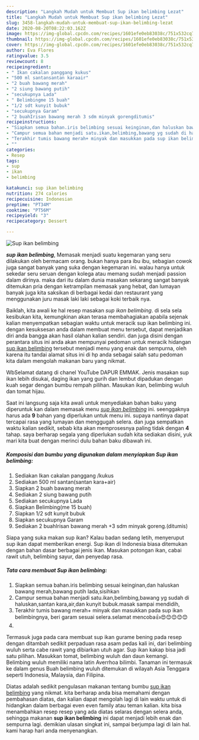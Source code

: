 ```yaml
---
description: "Langkah Mudah untuk Membuat Sup ikan belimbing Lezat"
title: "Langkah Mudah untuk Membuat Sup ikan belimbing Lezat"
slug: 3458-langkah-mudah-untuk-membuat-sup-ikan-belimbing-lezat
date: 2020-08-20T08:22:03.162Z
image: https://img-global.cpcdn.com/recipes/1601efe0eb83038c/751x532cq70/sup-ikan-belimbing-foto-resep-utama.jpg
thumbnail: https://img-global.cpcdn.com/recipes/1601efe0eb83038c/751x532cq70/sup-ikan-belimbing-foto-resep-utama.jpg
cover: https://img-global.cpcdn.com/recipes/1601efe0eb83038c/751x532cq70/sup-ikan-belimbing-foto-resep-utama.jpg
author: Eva Flores
ratingvalue: 3.5
reviewcount: 8
recipeingredient:
- " Ikan cakalan panggang kukus"
- "500 ml santansantan karaair"
- "2 buah bawang merah"
- "2 siung bawang putih"
- "secukupnya Lada"
- " Belimbingme 15 buah"
- "1/2 sdt kunyit bubuk"
- "secukupnya Garam"
- "2 buahIrisan bawang merah 3 sdm minyak gorengditumis"
recipeinstructions:
- "Siapkan semua bahan.iris belimbing sesuai keinginan,dan haluskan bawang merah,bawang putih lada,sisihkan"
- "Campur semua bahan menjadi satu.ikan,belimbing,bawang yg sudah di haluskan,santan kara,air,dan kunyit bubuk.masak sampai mendidih,"
- "Terakhir tumis bawang merah+ minyak dan masukkan pada sup ikan belimbingnya, beri garam sesuai selera.selamat mencoba👍😍😊😊😊😊"
- ""
categories:
- Resep
tags:
- sup
- ikan
- belimbing

katakunci: sup ikan belimbing 
nutrition: 274 calories
recipecuisine: Indonesian
preptime: "PT34M"
cooktime: "PT56M"
recipeyield: "3"
recipecategory: Dessert

---
```



![Sup ikan belimbing](https://img-global.cpcdn.com/recipes/1601efe0eb83038c/751x532cq70/sup-ikan-belimbing-foto-resep-utama.jpg)

<b><i>sup ikan belimbing</i></b>, Memasak menjadi suatu kegemaran yang seru dilakukan oleh bermacam orang. bukan hanya para ibu ibu, sebagian cowok juga sangat banyak yang suka dengan kegemaran ini. walau hanya untuk sekedar seru seruan dengan kolega atau memang sudah menjadi passion dalam dirinya. maka dari itu dalam dunia masakan sekarang sangat banyak ditemukan pria dengan ketrampilan memasak yang hebat, dan lumayan banyak juga kita saksikan di berbagai kedai dan restaurant yang menggunakan juru masak laki laki sebagai koki terbaik nya.

Baiklah, kita awali ke hal resep masakan <i>sup ikan belimbing</i>. di sela sela kesibukan kita, kemungkinan akan terasa membahagiakan apabila sejenak kalian menyempatkan sebagian waktu untuk meracik sup ikan belimbing ini. dengan kesuksesan anda dalam membuat menu tersebut, dapat menjadikan diri anda bangga akan hasil olahan kalian sendiri. dan juga disini dengan perantara situs ini anda akan mempunyai pedoman untuk meracik hidangan <u>sup ikan belimbing</u> tersebut menjadi menu yang enak dan sempurna, oleh karena itu tandai alamat situs ini di hp anda sebagai salah satu pedoman kita dalam mengolah makanan baru yang nikmat.

WbSelamat datang di chanel YouTube DAPUR EMMAK. Jenis masakan sup ikan lebih disukai, daging ikan yang gurih dan lembut dipadukan dengan kuah segar dengan bumbu rempah pilihan. Masukan ikan, belimbing wuluh dan tomat hijau.


Saat ini langsung saja kita awali untuk menyediakan bahan baku yang diperuntuk kan dalam memasak menu <u><i>sup ikan belimbing</i></u> ini. seenggaknya harus ada <b>9</b> bahan yang diperlukan untuk menu ini. supaya nantinya dapat tercapai rasa yang lumayan dan menggugah selera. dan juga sempatkan waktu kalian sedikit, sebab kita akan memprosesnya paling tidak dengan <b>4</b> tahap. saya berharap segala yang diperlukan sudah kita sediakan disini, yuk mari kita buat dengan merinci dulu bahan baku dibawah ini.

<!--inarticleads1-->

##### Komposisi dan bumbu yang digunakan dalam menyiapkan Sup ikan belimbing:

1. Sediakan  Ikan cakalan panggang /kukus
1. Sediakan 500 ml santan(santan kara+air)
1. Siapkan 2 buah bawang merah
1. Sediakan 2 siung bawang putih
1. Sediakan secukupnya Lada
1. Siapkan  Belimbing(me 15 buah)
1. Siapkan 1/2 sdt kunyit bubuk
1. Siapkan secukupnya Garam
1. Sediakan 2 buahIrisan bawang merah +3 sdm minyak goreng.(ditumis)


Siapa yang suka makan sup ikan? Kalau badan sedang letih, menyeruput sup ikan dapat memberikan energi. Sup ikan di Indonesia biasa ditemukan dengan bahan dasar berbagai jenis ikan. Masukan potongan ikan, cabai rawit utuh, belimbing sayur, dan penyedap rasa. 

<!--inarticleads2-->

##### Tata cara membuat Sup ikan belimbing:

1. Siapkan semua bahan.iris belimbing sesuai keinginan,dan haluskan bawang merah,bawang putih lada,sisihkan
1. Campur semua bahan menjadi satu.ikan,belimbing,bawang yg sudah di haluskan,santan kara,air,dan kunyit bubuk.masak sampai mendidih,
1. Terakhir tumis bawang merah+ minyak dan masukkan pada sup ikan belimbingnya, beri garam sesuai selera.selamat mencoba👍😍😊😊😊😊
1. 


Termasuk juga pada cara membuat sup ikan gurame bening pada resep dengan ditambah sedikit perpaduan rasa asam pedas kali ini, dari belimbing wuluh serta cabe rawit yang dibiarkan utuh agar. Sup ikan kakap bisa jadi satu pilihan. Masukkan tomat, belimbing wuluh dan daun kemangi. Belimbing wuluh memiliki nama latin Averrhoa bilimbi. Tanaman ini termasuk ke dalam genus Buah belimbing wuluh ditemukan di wilayah Asia Tenggara seperti Indonesia, Malaysia, dan Filipina. 

Diatas adalah sedikit pengulasan makanan tentang bumbu <u>sup ikan belimbing</u> yang nikmat. kita berharap anda bisa memahami dengan pembahasan diatas, dan kalian dapat mengolah lagi di lain waktu untuk di hidangkan dalam berbagai even even family atau teman kalian. kita bisa menambahkan resep resep yang ada diatas selaras dengan selera anda, sehingga makanan <b>sup ikan belimbing</b> ini dapat menjadi lebih enak dan sempurna lagi. demikian ulasan singkat ini, sampai berjumpa lagi di lain hal. kami harap hari anda menyenangkan.
